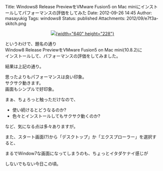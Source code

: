 Title: Windows8 Release PreviewをVMware Fusion5 on Mac miniにインストールしてパフォーマンスの評価をしてみた
Date: 2012-09-26 14:45
Author: masayukig
Tags: windows8
Status: published
Attachments: 2012/09/e7f3a-skitch.png

<div class="separator" style="clear:both;text-align:center;">

[![](https://masayukig.files.wordpress.com/2012/09/e7f3a-skitch.png?w=300){width="640"
height="228"}](https://masayukig.files.wordpress.com/2012/09/e7f3a-skitch.png)

</div>

というわけで、題名の通り  
Window8 Release PreviewをVMware Fusion5 on Mac mini(10.8.2)に  
インストールして、パフォーマンスの評価をしてみました。

結果は上記の通り。

思ったよりもパフォーマンスは良い印象。  
サクサク動きます。  
画面もシンプルで好印象。

まぁ、ちょろっと触っただけなので、

-   使い続けるとどうなるのか?
-   色々とインストールしてもサクサク動くのか?

<div>

など、気になる点は多々ありますが。

</div>

<div>

</div>

<div>

また、スタート画面(?)から「デスクトップ」か「エクスプローラー」を選択すると、

</div>

<div>

まるでWindow7な画面になってしまうのも、ちょっとイタダケナイ感じが

</div>

<div>

しないでもない今日この頃。

</div>

<div>

</div>
